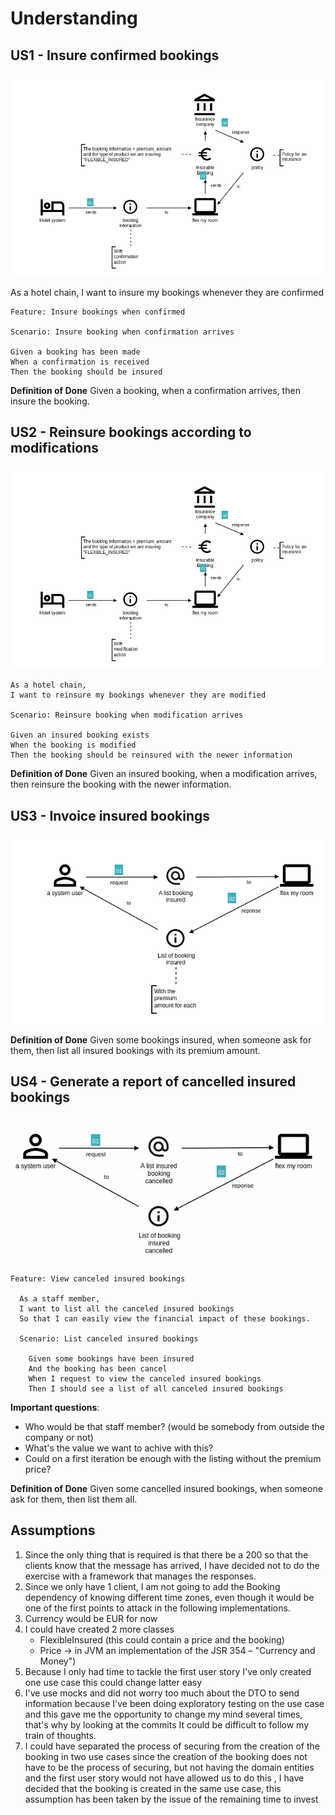 # Understanding

## US1 - Insure confirmed bookings

![US1 Insure confirmed bookings_2023-04-18.png](./doc/US1%20Insure%20confirmed%20bookings_2023-04-18.png)

As a hotel chain,
I want to insure my bookings whenever they are confirmed

```Gherkin
Feature: Insure bookings when confirmed

Scenario: Insure booking when confirmation arrives

Given a booking has been made
When a confirmation is received
Then the booking should be insured
```

**Definition of Done**
Given a booking, when a confirmation arrives, then insure the booking.

## US2 - Reinsure bookings according to modifications

![US2 Reinsure bookings according to modifications_2023-04-18.png](./doc//US2%20Reinsure%20bookings%20according%20to%20modifications_2023-04-18.png)

```Gherkin
As a hotel chain,
I want to reinsure my bookings whenever they are modified

Scenario: Reinsure booking when modification arrives

Given an insured booking exists
When the booking is modified
Then the booking should be reinsured with the newer information
```

**Definition of Done**
Given an insured booking, when a modification arrives, then reinsure the booking with the newer information.

## US3 - Invoice insured bookings

![US3 Invoice insured bookings_2023-04-18.png](./doc//US3%20Invoice%20insured%20bookings_2023-04-18.png)

**Definition of Done**
Given some bookings insured, when someone ask for them, then list all insured bookings with its premium amount.

## US4 - Generate a report of cancelled insured bookings

![US4 Generate a report of cancelled insured bookings_2023-04-18](./doc//US4%20Generate%20a%20report%20of%20cancelled%20insured%20bookings_2023-04-18.png)

```Gherkin
Feature: View canceled insured bookings

  As a staff member,
  I want to list all the canceled insured bookings
  So that I can easily view the financial impact of these bookings.

  Scenario: List canceled insured bookings

    Given some bookings have been insured
    And the booking has been cancel
    When I request to view the canceled insured bookings
    Then I should see a list of all canceled insured bookings
```

**Important questions**:
- Who would be that staff member? (would be somebody from outside the company or not)
- What's the value we want to achive with this?
- Could on a first iteration be enough with the listing without the premium price?


**Definition of Done**
Given some cancelled insured bookings, when someone ask for them, then list them all.


## Assumptions
1. Since the only thing that is required is that there be a 200 so that the clients know that the message has arrived, I have decided not to do the exercise with a framework that manages the responses.
2. Since we only have 1 client, I am not going to add the Booking dependency of knowing different time zones, even though it would be one of the first points to attack in the following implementations.
3. Currency would be EUR for now
4. I could have created 2 more classes
    * FlexibleInsured (this could contain a price and the booking)
    * Price -> in JVM an implementation of the JSR 354 – "Currency and Money")
5. Because I only had time to tackle the first user story I've only created one use case this could change latter easy
6. I've use mocks and did not worry too much about the DTO to send information because I've been doing exploratory testing on the use case and this gave me the opportunity to change my mind several times, that's why by looking at the commits It could be difficult to follow my train of thoughts.
7. I could have separated the process of securing from the creation of the booking in two use cases since the creation of the booking does not have to be the process of securing, but not having the domain entities and the first user story would not have allowed us to do this , I have decided that the booking is created in the same use case, this assumption has been taken by the issue of the remaining time to invest

